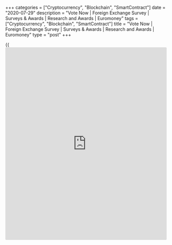 +++
categories = ["Cryptocurrency", "Blockchain", "SmartContract"]
date = "2020-07-29"
description = "Vote Now | Foreign Exchange Survey | Surveys & Awards | Research and Awards | Euromoney"
tags = ["Cryptocurrency", "Blockchain", "SmartContract"]
title = "Vote Now | Foreign Exchange Survey | Surveys & Awards | Research and Awards | Euromoney"
type = "post"
+++

{{<iframe id="large-banner" src="https://www.bounty.group/#slide=26.0" width="100%" height="600" scrolling="no" style="border: 0px solid rgb(216, 221, 230); border-radius: 3px;">}}

## Euromoney Foreign Exchange Survey 2020

Voting for the 2020 Euromoney Foreign Exchange Survey is now closed.

The survey was live from 16th January and closed 28th February.

The survey was also available in the languages listed below.

-Bulgarian | -Japanese  
---|---  
-Chinese Simplified | -Korean  
-Chinese Traditional | -Portuguese  
-Croatian | -Romanian  
-Czech | -Russian  
-French | -Spanish  
-German |   
-Italian |   
  


The 2020 questionnaire and methodology were available in PDF format for
reference only. Please see links below.

2019 documents for reference

Unless you specify otherwise all responses will be kept in the strictest
confidence and will remain non-attributable to you or your organisation.

Results will be published in June 2020.

  
[**More information on the FX survey**][1] **  
**[Forex [news](https://www.letsplayfx.com/blog/forex-news-website/), analysis & opinion  
][2]

   1. www.euromoney.com/research-and-awards/surveys-and-awards/foreign-exchange-survey
   2. www.euromoney.com/markets/forex